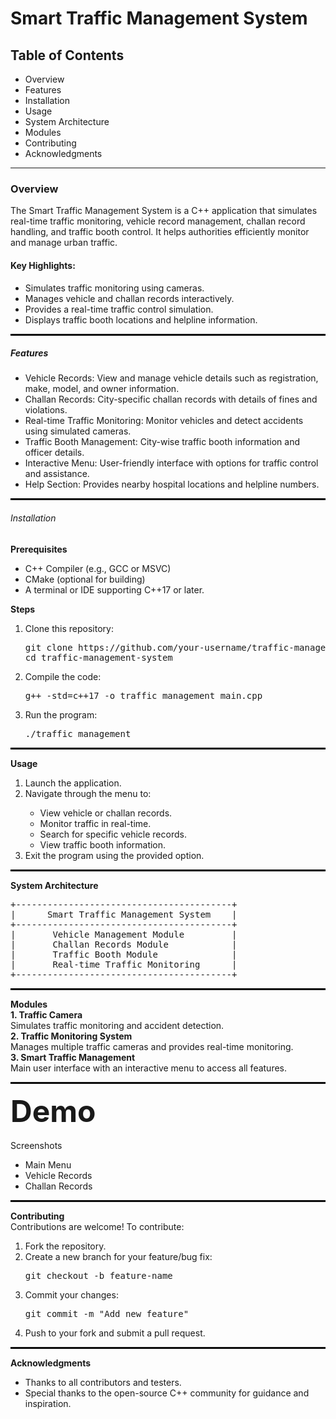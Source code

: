 <h1> Smart Traffic Management System</h1>

<h2>Table of Contents</h2>
<ul> 
<li>Overview</li>
<li>Features</li>
<li>Installation</li>
<li>Usage</li>
<li>System Architecture</li>
<li>Modules</li>
<li>Contributing</li>
<li>Acknowledgments</li>
</ul>
<hr style="border: 0.1px  black;">
<h3>Overview</h3>
The Smart Traffic Management System is a C++ application that simulates real-time traffic monitoring, vehicle record management, challan record handling, and traffic booth control. It helps authorities efficiently monitor and manage urban traffic.
<h4>Key Highlights:</h4>
<ul>
<li>Simulates traffic monitoring using cameras.</li>
<li>Manages vehicle and challan records interactively.</li>
<li>Provides a real-time traffic control simulation.</li>
<li>Displays traffic booth locations and helpline information.</li>
</ul>
    <hr style="border: 0.5px solid black;">
<h5>Features</h5>
<ul>
<li>Vehicle Records: View and manage vehicle details such as registration, make, model, and owner information.</li>
<li>Challan Records: City-specific challan records with details of fines and violations.</li>
<li>Real-time Traffic Monitoring: Monitor vehicles and detect accidents using simulated cameras.</li>
<li>Traffic Booth Management: City-wise traffic booth information and officer details.</li>
<li>Interactive Menu: User-friendly interface with options for traffic control and assistance.</li>
<li>Help Section: Provides nearby hospital locations and helpline numbers.</li>
</ul>
<hr style="border: 0.5px solid black;">
<h6> Installation </h6>
<b>Prerequisites</b><br>
<ul>
<li>C++ Compiler (e.g., GCC or MSVC)</li>
<li>CMake (optional for building)</li>
<li>A terminal or IDE supporting C++17 or later.</li>
</ul>
<b>Steps</b><br>
<ol>
<li>Clone this repository:</li>
<pre>git clone https://github.com/your-username/traffic-management-system.git
cd traffic-management-system</pre>
<li>Compile the code:</li>
<pre>g++ -std=c++17 -o traffic_management main.cpp</pre>
<li>Run the program:</li>
<pre>./traffic_management</pre>
</ol>
<hr style="border: 0.5px solid black;">
<b> Usage </b>
<ol>
<li>Launch the application.</li>
<li>Navigate through the menu to:</li>
    <ul>
<li>View vehicle or challan records.</li>
<li>Monitor traffic in real-time.</li>
<li>Search for specific vehicle records.</li>
<li>View traffic booth information.</li>
    </ul>
<li>Exit the program using the provided option.</li>
</ol>
<hr style="border: 0.5px solid black;">
   <b> System Architecture </b><br>
<pre>
+-----------------------------------------+
|      Smart Traffic Management System    |
+-----------------------------------------+
|       Vehicle Management Module         |
|       Challan Records Module            |
|       Traffic Booth Module              |
|       Real-time Traffic Monitoring      |
+-----------------------------------------+
</pre>
<hr style="border: 0.5px solid black;">
<h7><b>Modules</b></h7><br>
<h8><b>1. Traffic Camera</b></h8><br>
Simulates traffic monitoring and accident detection.<br>
<h9><b>2. Traffic Monitoring System</b></h9><br>
Manages multiple traffic cameras and provides real-time monitoring.<br>
<h10><b>3. Smart Traffic Management</b></h10><br>
Main user interface with an interactive menu to access all features.<br>
<hr style="border: 0.5px solid black;">
<b><font size="25">Demo</font></b><br>
<br>
Screenshots
<br>
<ul>
<li>Main Menu</li>
<li>Vehicle Records</li>
<li>Challan Records</li>
</ul>
<hr style="border: 0.5px solid black;">
<h11><b>Contributing</b></h11><br>
Contributions are welcome! To contribute:<br>
<ol>
<li>Fork the repository.</li>
<li>Create a new branch for your feature/bug fix:</li>
<pre>git checkout -b feature-name</pre>
<li>Commit your changes:</li>
<pre>git commit -m "Add new feature"</pre>
<li>Push to your fork and submit a pull request.</li>
</ol>
<hr style="border: 0.5px solid black;">
<h12><b>Acknowledgments</b></h12><br>
<ul>
<li>Thanks to all contributors and testers.</li>
<li>Special thanks to the open-source C++ community for guidance and inspiration.</li>
</ul>
